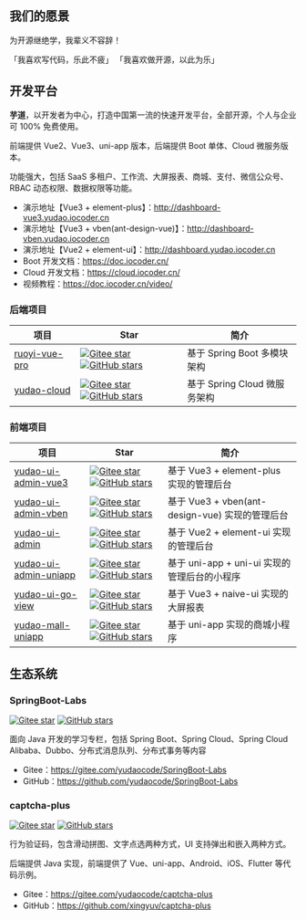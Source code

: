 ## 我们的愿景

为开源继绝学，我辈义不容辞！

「我喜欢写代码，乐此不疲」
「我喜欢做开源，以此为乐」

## 开发平台

**芋道**，以开发者为中心，打造中国第一流的快速开发平台，全部开源，个人与企业可 100% 免费使用。

前端提供 Vue2、Vue3、uni-app 版本，后端提供 Boot 单体、Cloud 微服务版本。

功能强大，包括 SaaS 多租户、工作流、大屏报表、商城、支付、微信公众号、RBAC 动态权限、数据权限等功能。

* 演示地址【Vue3 + element-plus】：<http://dashboard-vue3.yudao.iocoder.cn>
* 演示地址【Vue3 + vben(ant-design-vue)】：<http://dashboard-vben.yudao.iocoder.cn>
* 演示地址【Vue2 + element-ui】：<http://dashboard.yudao.iocoder.cn>
* Boot 开发文档：<https://doc.iocoder.cn/>
* Cloud 开发文档：<https://cloud.iocoder.cn/>
* 视频教程：<https://doc.iocoder.cn/video/>

### 后端项目

| 项目                                                             | Star                                                                                                                                                                                                                                                                                       | 简介                    |
|----------------------------------------------------------------|--------------------------------------------------------------------------------------------------------------------------------------------------------------------------------------------------------------------------------------------------------------------------------------------|-----------------------|
| [ruoyi-vue-pro](https://gitee.com/zhijiantianya/ruoyi-vue-pro) | [![Gitee star](https://gitee.com/zhijiantianya/ruoyi-vue-pro/badge/star.svg?theme=white)](https://gitee.com/zhijiantianya/ruoyi-vue-pro) [![GitHub stars](https://img.shields.io/github/stars/YunaiV/ruoyi-vue-pro.svg?style=social&label=Stars)](https://github.com/YunaiV/ruoyi-vue-pro) | 基于 Spring Boot 多模块架构  |
| [yudao-cloud](https://gitee.com/zhijiantianya/yudao-cloud)     | [![Gitee star](https://gitee.com/zhijiantianya/yudao-cloud/badge/star.svg?theme=white)](https://gitee.com/zhijiantianya/yudao-cloud) [![GitHub stars](https://img.shields.io/github/stars/YunaiV/yudao-cloud.svg?style=social&label=Stars)](https://github.com/YunaiV/yudao-cloud)         | 基于 Spring Cloud 微服务架构 |

### 前端项目

| 项目                                                                                                       | Star                                                                                                                                                                                                                                                                                                                                                           | 简介                                     |
|----------------------------------------------------------------------------------------------------------|----------------------------------------------------------------------------------------------------------------------------------------------------------------------------------------------------------------------------------------------------------------------------------------------------------------------------------------------------------------|----------------------------------------|
| [yudao-ui-admin-vue3](https://gitee.com/yudaocode/yudao-ui-admin-vue3)                                   | [![Gitee star](https://gitee.com/yudaocode/yudao-ui-admin-vue3/badge/star.svg?theme=white)](https://gitee.com/yudaocode/yudao-ui-admin-vue3) [![GitHub stars](https://img.shields.io/github/stars/yudaocode/yudao-ui-admin-vue3.svg?style=social&label=Stars)](https://github.com/yudaocode/yudao-ui-admin-vue3)                                               | 基于 Vue3 + element-plus 实现的管理后台         |
| [yudao-ui-admin-vben](https://gitee.com/yudaocode/yudao-ui-admin-vben)                                   | [![Gitee star](https://gitee.com/yudaocode/yudao-ui-admin-vben/badge/star.svg?theme=white)](https://gitee.com/yudaocode/yudao-ui-admin-vben) [![GitHub stars](https://img.shields.io/github/stars/yudaocode/yudao-ui-admin-vben.svg?style=social&label=Stars)](https://github.com/yudaocode/yudao-ui-admin-vben)                                               | 基于 Vue3 + vben(ant-design-vue) 实现的管理后台 |
| [yudao-ui-admin](https://gitee.com/zhijiantianya/ruoyi-vue-pro/tree/master/yudao-ui-admin)               | [![Gitee star](https://gitee.com/zhijiantianya/ruoyi-vue-pro/badge/star.svg?theme=white)](https://gitee.com/zhijiantianya/ruoyi-vue-pro/tree/master/yudao-ui-admin) [![GitHub stars](https://img.shields.io/github/stars/YunaiV/ruoyi-vue-pro.svg?style=social&label=Stars)](https://github.com/YunaiV/ruoyi-vue-pro/tree/master/yudao-ui-admin)               | 基于 Vue2 + element-ui 实现的管理后台           |
| [yudao-ui-admin-uniapp](https://gitee.com/zhijiantianya/ruoyi-vue-pro/tree/master/yudao-ui-admin-uniapp) | [![Gitee star](https://gitee.com/zhijiantianya/ruoyi-vue-pro/badge/star.svg?theme=white)](https://gitee.com/zhijiantianya/ruoyi-vue-pro/tree/master/yudao-ui-admin-uniapp) [![GitHub stars](https://img.shields.io/github/stars/YunaiV/ruoyi-vue-pro.svg?style=social&label=Stars)](https://github.com/YunaiV/ruoyi-vue-pro/tree/master/yudao-ui-admin-uniapp) | 基于 uni-app + uni-ui 实现的管理后台的小程序        |
| [yudao-ui-go-view](https://gitee.com/yudaocode/yudao-ui-go-view)                                         | [![Gitee star](https://gitee.com/yudaocode/yudao-ui-go-view/badge/star.svg?theme=white)](https://gitee.com/yudaocode/yudao-ui-go-view) [![GitHub stars](https://img.shields.io/github/stars/yudaocode/yudao-ui-go-view.svg?style=social&label=Stars)](https://github.com/yudaocode/yudao-ui-go-view)                                                           | 基于 Vue3 + naive-ui 实现的大屏报表             |
| [yudao-mall-uniapp](https://gitee.com/yudaocode/yudao-mall-uniapp)                   | [![Gitee star](https://gitee.com/yudaocode/yudao-mall-uniapp/badge/star.svg?theme=white)](https://gitee.com/yudaocode/yudao-mall-uniapp) [![GitHub stars](https://img.shields.io/github/stars/yudaocode/yudao-mall-uniapp.svg?style=social&label=Stars)](https://github.com/yudaocode/yudao-mall-uniapp)                   | 基于 uni-app 实现的商城小程序                    |

## 生态系统

### SpringBoot-Labs

[![Gitee star](https://gitee.com/yudaocode/SpringBoot-Labs/badge/star.svg?theme=white)](https://gitee.com/yudaocode/SpringBoot-Labs) [![GitHub stars](https://img.shields.io/github/stars/yudaocode/SpringBoot-Labs.svg?style=social&label=Stars)](https://github.com/yudaocode/SpringBoot-Labs)

面向 Java 开发的学习专栏，包括 Spring Boot、Spring Cloud、Spring Cloud Alibaba、Dubbo、分布式消息队列、分布式事务等内容

* Gitee：<https://gitee.com/yudaocode/SpringBoot-Labs>
* GitHub：<https://github.com/yudaocode/SpringBoot-Labs>

### captcha-plus

[![Gitee star](https://gitee.com/yudaocode/captcha-plus/badge/star.svg?theme=white)](https://gitee.com/yudaocode/captcha-plus) [![GitHub stars](https://img.shields.io/github/stars/xingyuv/captcha-plus.svg?style=social&label=Stars)](https://github.com/xingyuv/captcha-plus)

行为验证码，包含滑动拼图、文字点选两种方式，UI 支持弹出和嵌入两种方式。 

后端提供 Java 实现，前端提供了 Vue、uni-app、Android、iOS、Flutter 等代码示例。

* Gitee：<https://gitee.com/yudaocode/captcha-plus>
* GitHub：<https://github.com/xingyuv/captcha-plus>
